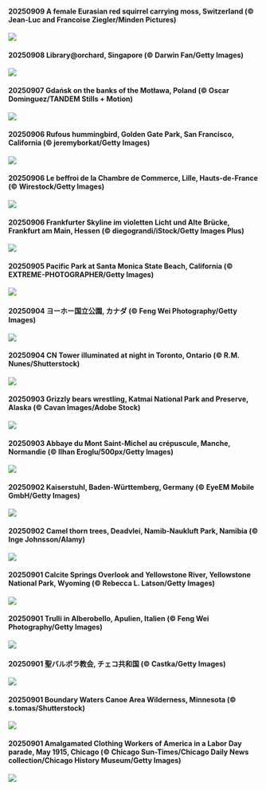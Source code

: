 #### 20250909 A female Eurasian red squirrel carrying moss, Switzerland (© Jean-Luc and Francoise Ziegler/Minden Pictures)

![](20250909_SwissSquirrel_1920x1080.jpg)

#### 20250908 Library@orchard, Singapore (© Darwin Fan/Getty Images)

![](20250908_OrchardLibrary_1920x1080.jpg)

#### 20250907 Gdańsk on the banks of the Motława, Poland (© Oscar Dominguez/TANDEM Stills + Motion)

![](20250907_BlueGdansk_1920x1080.jpg)

#### 20250906 Rufous hummingbird, Golden Gate Park, San Francisco, California (© jeremyborkat/Getty Images)

![](20250906_RufousHummer_1920x1080.jpg)

#### 20250906 Le beffroi de la Chambre de Commerce, Lille, Hauts-de-France (© Wirestock/Getty Images)

![](20250906_LilleMarket_1920x1080.jpg)

#### 20250906 Frankfurter Skyline im violetten Licht und Alte Brücke, Frankfurt am Main, Hessen (© diegograndi/iStock/Getty Images Plus)

![](20250906_FrankfurtAlteBruecke_1920x1080.jpg)

#### 20250905 Pacific Park at Santa Monica State Beach, California (© EXTREME-PHOTOGRAPHER/Getty Images)

![](20250905_SunsetPier_1920x1080.jpg)

#### 20250904 ヨーホー国立公園, カナダ (© Feng Wei Photography/Getty Images)

![](20250904_YohoNP_1920x1080.jpg)

#### 20250904 CN Tower illuminated at night in Toronto, Ontario (© R.M. Nunes/Shutterstock)

![](20250904_TiFF_1920x1080.jpg)

#### 20250903 Grizzly bears wrestling, Katmai National Park and Preserve, Alaska (© Cavan Images/Adobe Stock)

![](20250903_WrestlingBears_1920x1080.jpg)

#### 20250903 Abbaye du Mont Saint-Michel au crépuscule, Manche, Normandie (© Ilhan Eroglu/500px/Getty Images)

![](20250903_MontSaintMichel_1920x1080.jpg)

#### 20250902 Kaiserstuhl, Baden-Württemberg, Germany (© EyeEM Mobile GmbH/Getty Images)

![](20250902_FieldKaiserstuhl_1920x1080.jpg)

#### 20250902 Camel thorn trees, Deadvlei, Namib-Naukluft Park, Namibia (© Inge Johnsson/Alamy)

![](20250902_DeadvleiTrees_1920x1080.jpg)

#### 20250901 Calcite Springs Overlook and Yellowstone River, Yellowstone National Park, Wyoming (© Rebecca L. Latson/Getty Images)

![](20250901_YellowstoneRiver_1920x1080.jpg)

#### 20250901 Trulli in Alberobello, Apulien, Italien (© Feng Wei Photography/Getty Images)

![](20250901_TrulliHouses_1920x1080.jpg)

#### 20250901 聖バルボラ教会, チェコ共和国 (© Castka/Getty Images)

![](20250901_SaintBarbaras_1920x1080.jpg)

#### 20250901 Boundary Waters Canoe Area Wilderness, Minnesota (© s.tomas/Shutterstock)

![](20250901_MinnesotaWaters_1920x1080.jpg)

#### 20250901 Amalgamated Clothing Workers of America in a Labor Day parade, May 1915, Chicago (© Chicago Sun-Times/Chicago Daily News collection/Chicago History Museum/Getty Images)

![](20250901_LaborDayChicago_1920x1080.jpg)

